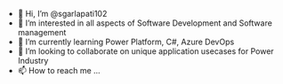 - 👋 Hi, I’m @sgarlapati102
- 👀 I’m interested in all aspects of Software Development and Software management
- 🌱 I’m currently learning Power Platform, C#, Azure DevOps
- 💞️ I’m looking to collaborate on unique application usecases for Power Industry
- 📫 How to reach me ...

<!---
sgarlapati102/sgarlapati102 is a ✨ special ✨ repository because its `README.md` (this file) appears on your GitHub profile.
You can click the Preview link to take a look at your changes.
--->
